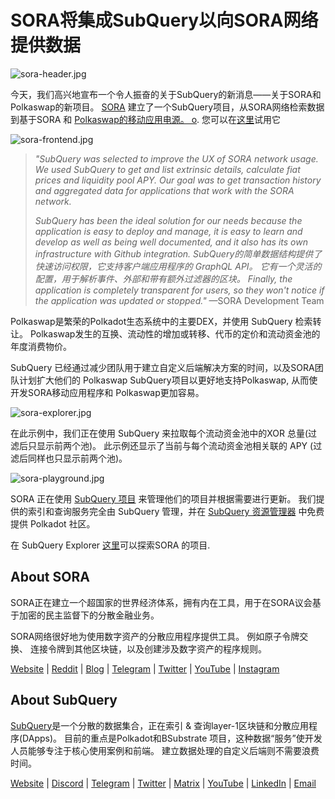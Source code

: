 # SORA将集成SubQuery以向SORA网络提供数据

![sora-header.jpg](https://miro.medium.com/max/1400/1*fPPW0DsynIt9QpvK4ZrsUA.jpeg)

今天，我们高兴地宣布一个令人振奋的关于SubQuery的新消息——关于SORA和Polkaswap的新项目。 [SORA](https://sora.org/) 建立了一个SubQuery项目，从SORA网络检索数据到基于SORA 和 [Polkaswap的移动应用电源。 o](http://polkaswap.io/). 您可以在[这里](https://explorer.subquery.network/subquery/sora-xor/sora)试用它

![sora-frontend.jpg](https://miro.medium.com/max/1400/1*pq0U6wsutlf8rjXqq7i2BQ.jpeg)

> _"SubQuery was selected to improve the UX of SORA network usage. We used SubQuery to get and list extrinsic details, calculate fiat prices and liquidity pool APY. Our goal was to get transaction history and aggregated data for applications that work with the SORA network._
> 
> _SubQuery has been the ideal solution for our needs because the application is easy to deploy and manage, it is easy to learn and develop as well as being well documented, and it also has its own infrastructure with Github integration. SubQuery的简单数据结构提供了快速访问权限，它支持客户端应用程序的 GraphQL API。 它有一个灵活的配置，用于解析事件、外部和带有额外过滤器的区块。 Finally, the application is completely transparent for users, so they won't notice if the application was updated or stopped."_ —SORA Development Team

Polkaswap是繁荣的Polkadot生态系统中的主要DEX，并使用 SubQuery 检索转让。 Polkaswap发生的互换、流动性的增加或转移、代币的定价和流动资金池的年度消费物价。

SubQuery 已经通过减少团队用于建立自定义后端解决方案的时间，以及SORA团队计划扩大他们的 Polkaswap SubQuery项目以更好地支持Polkaswap, 从而使开发SORA移动应用程序和 Polkaswap更加容易。

![sora-explorer.jpg](https://miro.medium.com/max/1400/1*vjdjmmffvJ7zfOQyxo0ZAA.jpeg)

在此示例中，我们正在使用 SubQuery 来拉取每个流动资金池中的XOR 总量(过滤后只显示前两个池)。 此示例还显示了当前与每个流动资金池相关联的 APY (过滤后同样也只显示前两个池)。

![sora-playground.jpg](https://miro.medium.com/max/1400/1*oTh-ajGfG1oEhYdvqo12tQ.jpeg)

SORA 正在使用 [SubQuery 项目](https://project.subquery.network/) 来管理他们的项目并根据需要进行更新。 我们提供的索引和查询服务完全由 SubQuery 管理，并在 [SubQuery 资源管理器](https://explorer.subquery.network/) 中免费提供 Polkadot 社区。

在 SubQuery Explorer [这里](https://explorer.subquery.network/subquery/sora-xor/sora)可以探索SORA 的项目.

## About SORA

SORA正在建立一个超国家的世界经济体系，拥有内在工具，用于在SORA议会基于加密的民主监督下的分散金融业务。

SORA网络很好地为使用数字资产的分散应用程序提供工具。 例如原子令牌交换、 连接令牌到其他区块链，以及创建涉及数字资产的程序规则。

[Website](https://sora.org/) | [Reddit](https://www.reddit.com/r/SORA/) | [Blog](https://sora.org/blog) | [Telegram](https://t.me/sora_xor) | [Twitter](https://twitter.com/sora_xor) | [YouTube](https://youtube.com/sora_xor) | [Instagram](https://instagram.com/sora_xor)

## About SubQuery

[SubQuery](https://subquery.network/)是一个分散的数据集合，正在索引 & 查询layer-1区块链和分散应用程序(DApps)。 目前的重点是Polkadot和BSubstrate 项目，这种数据“服务”使开发人员能够专注于核心使用案例和前端。 建立数据处理的自定义后端则不需要浪费时间。

[Website](https://subquery.network/) | [Discord](https://discord.com/invite/78zg8aBSMG) | [Telegram](https://t.me/subquerynetwork) | [Twitter](https://twitter.com/subquerynetwork) | [Matrix](https://matrix.to/#/#subquery:matrix.org) | [YouTube](https://www.youtube.com/channel/UCi1a6NUUjegcLHDFLr7CqLw) | [LinkedIn](https://www.linkedin.com/company/subquery) | [Email](mailto:hello@subquery.network)
